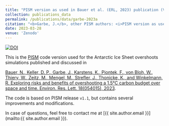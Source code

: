 ```yaml
---
title: "PISM version as used in Bauer et al. (ERL, 2023) publication (Version v1.1-overshoots-antarctica)"
collection: publications_data
permalink: /publications/data/garbe-2023a
citation: "<b>Garbe, J.</b>, other PISM authors: <i>PISM version as used in Bauer et al. (ERL, 2023) publication (Version v1.1-overshoots-antarctica)</i> [code], Zenodo, DOI: <a href='https://doi.org/10.5281/zenodo.7777927'>10.5281/zenodo.7777927</a>, 2023."
date: 2023-03-28
venue: 'Zenodo'
---
```


[![DOI](https://zenodo.org/badge/DOI/10.5281/zenodo.7777927.svg)](https://doi.org/10.5281/zenodo.7777927)

This is the [PISM](https://www.pism.io/ "https://www.pism.io/") code version used for the Antarctic Ice Sheet overshoots simulations published and discussed in 

[Bauer, N., Keller, D. P., Garbe, J., Karstens, K., Piontek, F., von Bloh, W., Thiery, W., Zeitz, M., Mengel, M., Strefler, J., Thonicke, K., and Winkelmann, R. Exploring risks and benefits of overshooting a 1.5°C carbon budget over space and time. Environ. Res. Lett. 18(054015), 2023](https://doi.org/10.1088/1748-9326/accd83 "https://doi.org/10.1088/1748-9326/accd83").

The code is based on PISM release `v1.1`, but contains several improvements and modifications.

In case of questions, feel free to contact me at [{{ site.author.email }}](mailto:{{ site.author.email }}).

